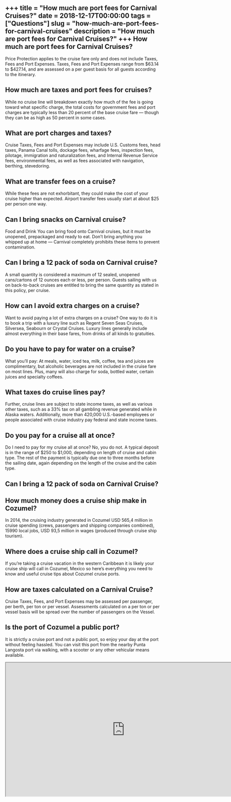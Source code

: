 +++
title = "How much are port fees for Carnival Cruises?"
date = 2018-12-17T00:00:00
tags = ["Questions"]
slug = "how-much-are-port-fees-for-carnival-cruises"
description = "How much are port fees for Carnival Cruises?"
+++
How much are port fees for Carnival Cruises?
--------------------------------------------

Price Protection applies to the cruise fare only and does not include Taxes, Fees and Port Expenses. Taxes, Fees and Port Expenses range from $63.14 to $427.14, and are assessed on a per guest basis for all guests according to the itinerary.

How much are taxes and port fees for cruises?
---------------------------------------------

While no cruise line will breakdown exactly how much of the fee is going toward what specific charge, the total costs for government fees and port charges are typically less than 20 percent of the base cruise fare — though they can be as high as 50 percent in some cases.

What are port charges and taxes?
--------------------------------

Cruise Taxes, Fees and Port Expenses may include U.S. Customs fees, head taxes, Panama Canal tolls, dockage fees, wharfage fees, inspection fees, pilotage, immigration and naturalization fees, and Internal Revenue Service fees, environmental fees, as well as fees associated with navigation, berthing, stevedoring.

What are transfer fees on a cruise?
-----------------------------------

While these fees are not exhorbitant, they could make the cost of your cruise higher than expected. Airport transfer fees usually start at about $25 per person one way.

Can I bring snacks on Carnival cruise?
--------------------------------------

Food and Drink You can bring food onto Carnival cruises, but it must be unopened, prepackaged and ready to eat. Don’t bring anything you whipped up at home — Carnival completely prohibits these items to prevent contamination.

Can I bring a 12 pack of soda on Carnival cruise?
-------------------------------------------------

A small quantity is considered a maximum of 12 sealed, unopened cans/cartons of 12 ounces each or less, per person. Guests sailing with us on back-to-back cruises are entitled to bring the same quantity as stated in this policy, per cruise.

How can I avoid extra charges on a cruise?
------------------------------------------

Want to avoid paying a lot of extra charges on a cruise? One way to do it is to book a trip with a luxury line such as Regent Seven Seas Cruises, Silversea, Seabourn or Crystal Cruises. Luxury lines generally include almost everything in their base fares, from drinks of all kinds to gratuities.

Do you have to pay for water on a cruise?
-----------------------------------------

What you’ll pay: At meals, water, iced tea, milk, coffee, tea and juices are complimentary, but alcoholic beverages are not included in the cruise fare on most lines. Plus, many will also charge for soda, bottled water, certain juices and specialty coffees.

What taxes do cruise lines pay?
-------------------------------

Further, cruise lines are subject to state income taxes, as well as various other taxes, such as a 33% tax on all gambling revenue generated while in Alaska waters. Additionally, more than 420,000 U.S.-based employees or people associated with cruise industry pay federal and state income taxes.

Do you pay for a cruise all at once?
------------------------------------

Do I need to pay for my cruise all at once? No, you do not. A typical deposit is in the range of $250 to $1,000, depending on length of cruise and cabin type. The rest of the payment is typically due one to three months before the sailing date, again depending on the length of the cruise and the cabin type.

Can I bring a 12 pack of soda on Carnival Cruise?
-------------------------------------------------

How much money does a cruise ship make in Cozumel?
--------------------------------------------------

In 2014, the cruising industry generated in Cozumel USD 565,4 million in cruise spending (crews, passengers and shipping companies combined), 15990 local jobs, USD 93,5 million in wages (produced through cruise ship tourism).

Where does a cruise ship call in Cozumel?
-----------------------------------------

If you’re taking a cruise vacation in the western Caribbean it is likely your cruise ship will call in Cozumel, Mexico so here’s everything you need to know and useful cruise tips about Cozumel cruise ports.

How are taxes calculated on a Carnival Cruise?
----------------------------------------------

Cruise Taxes, Fees, and Port Expenses may be assessed per passenger, per berth, per ton or per vessel. Assessments calculated on a per ton or per vessel basis will be spread over the number of passengers on the Vessel.

Is the port of Cozumel a public port?
-------------------------------------

It is strictly a cruise port and not a public port, so enjoy your day at the port without feeling hassled. You can visit this port from the nearby Punta Langosta port via walking, with a scooter or any other vehicular means available.

<iframe allow="accelerometer; autoplay; clipboard-write; encrypted-media; gyroscope; picture-in-picture" allowfullscreen="" class="__youtube_prefs__  epyt-is-override  no-lazyload" data-no-lazy="1" data-origheight="433" data-origwidth="770" data-skipgform_ajax_framebjll="" height="433" id="_ytid_23613" loading="lazy" src="https://www.youtube.com/embed/vCP8AoNWfUU?enablejsapi=1&autoplay=0&cc_load_policy=0&cc_lang_pref=&iv_load_policy=1&loop=0&modestbranding=0&rel=1&fs=1&playsinline=0&autohide=2&theme=dark&color=red&controls=1&" title="YouTube player" width="770"></iframe>